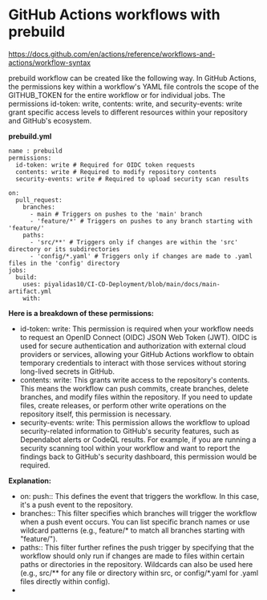 # GitHub Actions workflows with prebuild
https://docs.github.com/en/actions/reference/workflows-and-actions/workflow-syntax

prebuild workflow can be created like the following way. In GitHub Actions, the permissions key within a workflow's YAML file controls the scope of the GITHUB_TOKEN for the entire workflow or for individual jobs. The permissions id-token: write, contents: write, and security-events: write grant specific access levels to different resources within your repository and GitHub's ecosystem.

**prebuild.yml**

```
name : prebuild
permissions:
  id-token: write # Required for OIDC token requests
  contents: write # Required to modify repository contents
  security-events: write # Required to upload security scan results

on:
  pull_request:
    branches:
      - main # Triggers on pushes to the 'main' branch
      - 'feature/*' # Triggers on pushes to any branch starting with 'feature/'
    paths:
      - 'src/**' # Triggers only if changes are within the 'src' directory or its subdirectories
      - 'config/*.yaml' # Triggers only if changes are made to .yaml files in the 'config' directory
jobs:
  build:
    uses: piyalidas10/CI-CD-Deployment/blob/main/docs/main-artifact.yml
    with: 
```


**Here is a breakdown of these permissions:**
  -  id-token: write: This permission is required when your workflow needs to request an OpenID Connect (OIDC) JSON Web Token (JWT). OIDC is used for secure authentication and authorization with external cloud providers or services, allowing your GitHub Actions workflow to obtain temporary credentials to interact with those services without storing long-lived secrets in GitHub.
  -  contents: write: This grants write access to the repository's contents. This means the workflow can push commits, create branches, delete branches, and modify files within the repository. If you need to update files, create releases, or perform other write operations on the repository itself, this permission is necessary.
  -  security-events: write: This permission allows the workflow to upload security-related information to GitHub's security features, such as Dependabot alerts or CodeQL results. For example, if you are running a security scanning tool within your workflow and want to report the findings back to GitHub's security dashboard, this permission would be required.

**Explanation:**
  -  on: push:: This defines the event that triggers the workflow. In this case, it's a push event to the repository.
  -  branches:: This filter specifies which branches will trigger the workflow when a push event occurs. You can list specific branch names or use wildcard patterns (e.g., feature/* to match all branches starting with "feature/").
  -  paths:: This filter further refines the push trigger by specifying that the workflow should only run if changes are made to files within certain paths or directories in the repository. Wildcards can also be used here (e.g., src/** for any file or directory within src, or config/*.yaml for .yaml files directly within config).
  - 

